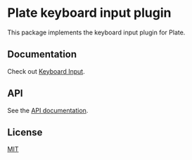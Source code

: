 # Plate keyboard input plugin

This package implements the keyboard input plugin for Plate.

## Documentation

Check out [Keyboard Input](https://platejs.org/docs/kbd).

## API

See the [API documentation](https://plate-api.udecode.io/globals.html). 

## License

[MIT](../../LICENSE)
